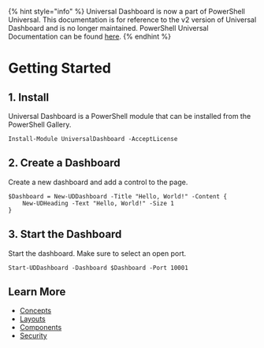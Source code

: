 ﻿{% hint style="info" %}
Universal Dashboard is now a part of PowerShell Universal. This documentation is for reference to the v2 version of Universal Dashboard and is no longer maintained. PowerShell Universal Documentation can be found [here](https://docs.ironmansoftware.com).
{% endhint %}


# Getting Started

## 1. Install

Universal Dashboard is a PowerShell module that can be installed from the PowerShell Gallery.

```text
Install-Module UniversalDashboard -AcceptLicense
```

## 2. Create a Dashboard

Create a new dashboard and add a control to the page.

```text
$Dashboard = New-UDDashboard -Title "Hello, World!" -Content {
    New-UDHeading -Text "Hello, World!" -Size 1
}
```

## 3. Start the Dashboard

Start the dashboard. Make sure to select an open port.

```text
Start-UDDashboard -Dashboard $Dashboard -Port 10001
```

## Learn More

* [Concepts](concepts.md)
* [Layouts](components/formatting.md)
* [Components](components/)
* [Security](security/)



